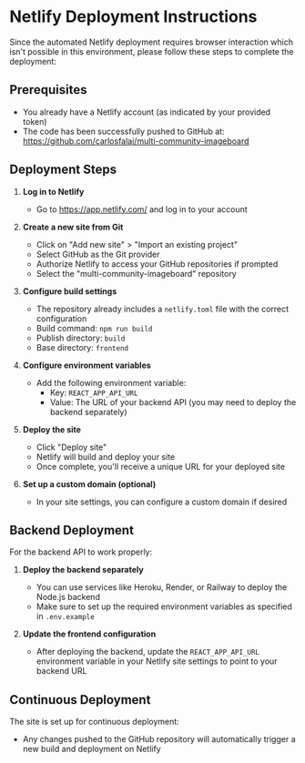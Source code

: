 # Netlify Deployment Instructions

Since the automated Netlify deployment requires browser interaction which isn't possible in this environment, please follow these steps to complete the deployment:

## Prerequisites
- You already have a Netlify account (as indicated by your provided token)
- The code has been successfully pushed to GitHub at: https://github.com/carlosfalai/multi-community-imageboard

## Deployment Steps

1. **Log in to Netlify**
   - Go to https://app.netlify.com/ and log in to your account

2. **Create a new site from Git**
   - Click on "Add new site" > "Import an existing project"
   - Select GitHub as the Git provider
   - Authorize Netlify to access your GitHub repositories if prompted
   - Select the "multi-community-imageboard" repository

3. **Configure build settings**
   - The repository already includes a `netlify.toml` file with the correct configuration
   - Build command: `npm run build`
   - Publish directory: `build`
   - Base directory: `frontend`

4. **Configure environment variables**
   - Add the following environment variable:
     - Key: `REACT_APP_API_URL`
     - Value: The URL of your backend API (you may need to deploy the backend separately)

5. **Deploy the site**
   - Click "Deploy site"
   - Netlify will build and deploy your site
   - Once complete, you'll receive a unique URL for your deployed site

6. **Set up a custom domain (optional)**
   - In your site settings, you can configure a custom domain if desired

## Backend Deployment

For the backend API to work properly:

1. **Deploy the backend separately**
   - You can use services like Heroku, Render, or Railway to deploy the Node.js backend
   - Make sure to set up the required environment variables as specified in `.env.example`

2. **Update the frontend configuration**
   - After deploying the backend, update the `REACT_APP_API_URL` environment variable in your Netlify site settings to point to your backend URL

## Continuous Deployment

The site is set up for continuous deployment:
- Any changes pushed to the GitHub repository will automatically trigger a new build and deployment on Netlify
